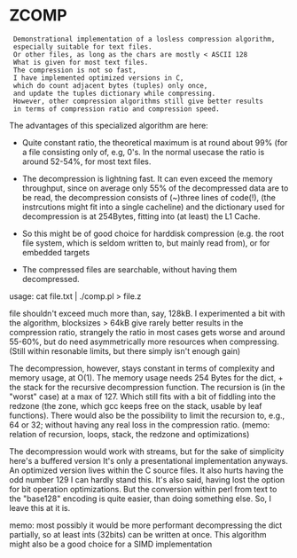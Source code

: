  ZCOMP
=======

```
 Demonstrational implementation of a losless compression algorithm,
 especially suitable for text files.
 Or other files, as long as the chars are mostly < ASCII 128
 What is given for most text files.
 The compression is not so fast, 
 I have implemented optimized versions in C,
 which do count adjacent bytes (tuples) only once,
 and update the tuples dictionary while compressing.
 However, other compression algorithms still give better results
 in terms of compression ratio and compression speed.
```

 The advantages of this specialized algorithm are here:

  - Quite constant ratio, the theoretical maximum is at round about 99%
    (for a file consisting only of, e.g, 0's. In the normal usecase
    the ratio is around 52-54%, for most text files.

  - The decompression is lightning fast.
    It can even exceed the memory throughput,
    since on average only 55% of the decompressed data are to be read, 
    the decompression consists of (~)three lines of code(!),
    (the instrcutions might fit into a single cacheline)
    and the dictionary used for decompression is at 254Bytes,
    fitting into (at least) the L1 Cache.

  - So this might be of good choice for harddisk compression 
    (e.g. the root file system, which is seldom written to,
    but mainly read from), or for embedded targets

  - The compressed files are searchable, without having them 
    decompressed.
	

 usage: 
 		cat file.txt | ./comp.pl > file.z

file shouldn't exceed much more than, say, 128kB.
I experimented a bit with the algorithm,
blocksizes > 64kB give rarely better results in the compression ratio,
strangely the ratio in most cases gets worse and around 55-60%,
but do need asymmetrically more resources when compressing.
(Still within resonable limits, but there simply isn't enough gain)

The decompression, however, stays constant in terms of complexity and memory usage,
at O(1). 
The memory usage needs 254 Bytes for the dict, + the stack for the recursive
decompression function. The recursion is (in the "worst" case) at a max
of 127. Which still fits with a bit of fiddling into the redzone 
(the zone, which gcc keeps free on the stack, usable by leaf functions).
There would also be the possibility to limit the recursion to, e.g., 64 or 32;
without having any real loss in the compression ratio.
(memo: relation of recursion, loops, stack, the redzone and optimizations)


The decompression would work with streams,
but for the sake of simplicity 
here's a buffered version
It's only a presentational implementation anyways.
An optimized version lives within the C source files.
It also hurts having the odd number 129
I can hardly stand this. It's also said,
having lost the option for bit operation optimizations.
But the conversion within perl from text to the "base128"
encoding is quite easier, than doing something else.
So, I leave this at it is.

memo: 
     most possibly it would be more performant
     decompressing the dict partially, so at least ints (32bits)
     can be written at once.
     This algorithm might also be a good choice
     for a SIMD implementation


